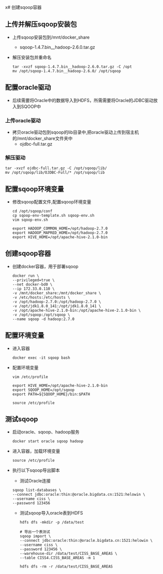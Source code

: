 x# 创建sqoop容器

## 上传并解压sqoop安装包

- 上传sqoop安装包到/mnt/docker_share

  - sqoop-1.4.7.bin__hadoop-2.6.0.tar.gz

- 解压安装包并重命名

  ```shell
  tar -xvzf sqoop-1.4.7.bin__hadoop-2.6.0.tar.gz -C /opt
  mv /opt/sqoop-1.4.7.bin__hadoop-2.6.0/ /opt/sqoop
  ```

## 配置oracle驱动

- 后续需要将Oracle中的数据导入到HDFS，所需需要将Oracle的JDBC驱动放入到SQOOP中

### 上传oracle驱动

- 拷贝oracle驱动包到sqoop的lib目录中,把oracle驱动上传到宿主机的/mnt/docker_share文件夹中
  - ojdbc-full.tar.gz

### 解压驱动

```shell
tar -xvzf ojdbc-full.tar.gz -C /opt/sqoop/lib/
mv /opt/sqoop/lib/OJDBC-Full/* /opt/sqoop/lib
```

## 配置sqoop环境变量

- 修改sqoop配置文件,配置sqoop环境变量

  ```shell
  cd /opt/sqoop/conf
  cp sqoop-env-template.sh sqoop-env.sh
  vim sqoop-env.sh
  
  export HADOOP_COMMON_HOME=/opt/hadoop-2.7.0
  export HADOOP_MAPRED_HOME=/opt/hadoop-2.7.0
  export HIVE_HOME=/opt/apache-hive-2.1.0-bin
  ```

## 创建sqoop容器

- 创建docker容器，用于部署sqoop

  ```shell
  docker run \
  --privileged=true \
  --net docker-bd0 \
  --ip 172.33.0.110 \
  -v /mnt/docker_share:/mnt/docker_share \
  -v /etc/hosts:/etc/hosts \
  -v /opt/hadoop-2.7.0:/opt/hadoop-2.7.0 \
  -v /opt/jdk1.8.0_141:/opt/jdk1.8.0_141 \
  -v /opt/apache-hive-2.1.0-bin:/opt/apache-hive-2.1.0-bin \
  -v /opt/sqoop:/opt/sqoop \
  --name sqoop -d hadoop:2.7.0
  ```

## 配置环境变量

- 进入容器

  `docker exec -it sqoop bash`

- 配置环境变量

  ```shell
  vim /etc/profile
  
  export HIVE_HOME=/opt/apache-hive-2.1.0-bin
  export SQOOP_HOME=/opt/sqoop
  export PATH=${SQOOP_HOME}/bin:$PATH
  
  source /etc/profile
  ```

## 测试sqoop

- 启动oracle、sqoop、hadoop服务

  `docker start oracle sqoop hadoop`

- 进入容器，加载环境变量

  `source /etc/profile`

- 执行以下sqoop导出脚本

  -  测试Oracle连接

    ```shell
    sqoop list-databases \
    --connect jdbc:oracle:thin:@oracle.bigdata.cn:1521:helowin \
    --username ciss \
    --password 123456
    ```

  - 测试sqoop导入oracle表到HDFS

    ```shell
    hdfs dfs -mkdir -p /data/test
    
    # 导出一个表测试
    sqoop import \
    --connect jdbc:oracle:thin:@oracle.bigdata.cn:1521:helowin \
    --username ciss \
    --password 123456 \
    --warehouse-dir /data/test/CISS_BASE_AREAS \
    --table CISS4.CISS_BASE_AREAS -m 1
    
    hdfs dfs -rm -r /data/test/CISS_BASE_AREAS
    ```

    